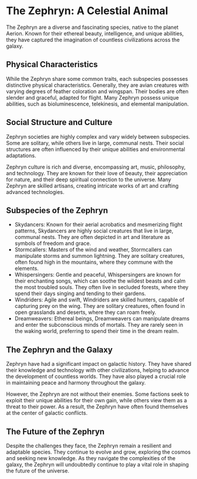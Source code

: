 # The Zephryn: A Celestial Animal

The Zephryn are a diverse and fascinating species, native to the planet Aerion. Known for their ethereal beauty, intelligence, and unique abilities, they have captured the imagination of countless civilizations across the galaxy.

## Physical Characteristics

While the Zephryn share some common traits, each subspecies possesses distinctive physical characteristics. Generally, they are avian creatures with varying degrees of feather coloration and wingspan. Their bodies are often slender and graceful, adapted for flight. Many Zephryn possess unique abilities, such as bioluminescence, telekinesis, and elemental manipulation.

## Social Structure and Culture

Zephryn societies are highly complex and vary widely between subspecies. Some are solitary, while others live in large, communal nests. Their social structures are often influenced by their unique abilities and environmental adaptations.

Zephryn culture is rich and diverse, encompassing art, music, philosophy, and technology. They are known for their love of beauty, their appreciation for nature, and their deep spiritual connection to the universe. Many Zephryn are skilled artisans, creating intricate works of art and crafting advanced technologies.

## Subspecies of the Zephryn

- Skydancers: Known for their aerial acrobatics and mesmerizing flight patterns, Skydancers are highly social creatures that live in large, communal nests. They are often depicted in art and literature as symbols of freedom and grace.
- Stormcallers: Masters of the wind and weather, Stormcallers can manipulate storms and summon lightning. They are solitary creatures, often found high in the mountains, where they commune with the elements.
- Whispersingers: Gentle and peaceful, Whispersingers are known for their enchanting songs, which can soothe the wildest beasts and calm the most troubled souls. They often live in secluded forests, where they spend their days singing and tending to their gardens.
- Windriders: Agile and swift, Windriders are skilled hunters, capable of capturing prey on the wing. They are solitary creatures, often found in open grasslands and deserts, where they can roam freely.
- Dreamweavers: Ethereal beings, Dreamweavers can manipulate dreams and enter the subconscious minds of mortals. They are rarely seen in the waking world, preferring to spend their time in the dream realm.

## The Zephryn and the Galaxy

Zephryn have had a significant impact on galactic history. They have shared their knowledge and technology with other civilizations, helping to advance the development of countless worlds. They have also played a crucial role in maintaining peace and harmony throughout the galaxy.

However, the Zephryn are not without their enemies. Some factions seek to exploit their unique abilities for their own gain, while others view them as a threat to their power. As a result, the Zephryn have often found themselves at the center of galactic conflicts.

## The Future of the Zephryn

Despite the challenges they face, the Zephryn remain a resilient and adaptable species. They continue to evolve and grow, exploring the cosmos and seeking new knowledge. As they navigate the complexities of the galaxy, the Zephryn will undoubtedly continue to play a vital role in shaping the future of the universe.